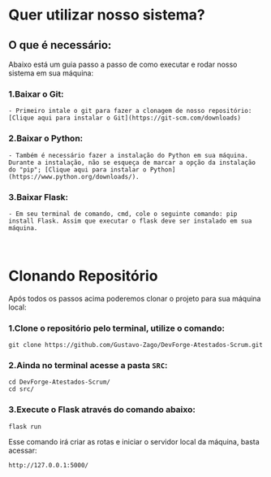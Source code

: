 # Quer utilizar nosso sistema?

## O que é necessário:

Abaixo está um guia passo a passo de como executar e rodar nosso sistema em sua máquina:

### 1.Baixar o Git:

    - Primeiro intale o git para fazer a clonagem de nosso repositório: [Clique aqui para instalar o Git](https://git-scm.com/downloads)

### 2.Baixar o Python:

    - Também é necessário fazer a instalação do Python em sua máquina. Durante a instalação, não se esqueça de marcar a opção da instalação do "pip"; [Clique aqui para instalar o Python](https://www.python.org/downloads/).

### 3.Baixar Flask:

    - Em seu terminal de comando, cmd, cole o seguinte comando: pip install Flask. Assim que executar o flask deve ser instalado em sua máquina.

<br>

# Clonando Repositório

Após todos os passos acima poderemos clonar o projeto para sua máquina local:

### 1.Clone o repositório pelo terminal, utilize o comando:

`git clone https://github.com/Gustavo-Zago/DevForge-Atestados-Scrum.git`

### 2.Ainda no terminal acesse a pasta `SRC`:

```
cd DevForge-Atestados-Scrum/
cd src/
```

### 3.Execute o Flask através do comando abaixo:

`flask run`

Esse comando irá criar as rotas e iniciar o servidor local da máquina, basta acessar:

`http://127.0.0.1:5000/`
